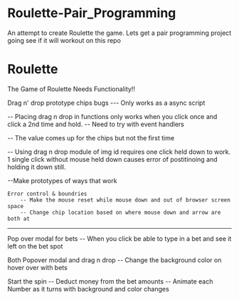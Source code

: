 # Roulette-Pair_Programming


An attempt to create Roulette the game. Lets get a pair programming project going see if it will workout on this repo

# Roulette
The Game of Roulette
Needs Functionality!!

Drag n' drop prototype chips bugs
--- Only works as a async script

-- Placing drag n drop in functions only works when you click once and click a 2nd time and hold. 
    -- Need to try with event handlers

-- The value comes up for the chips but not the first time

-- Using drag n drop module  of img id requires one click held down to work. 1 single click without mouse held down causes error of postitinoing and holding it down still. 

--Make prototypes of ways that work
           
        
    Error control & boundries
        -- Make the mouse reset while mouse down and out of browser screen space
        -- Change chip location based on where mouse down and arrow are both at

----------------------------------------------------
Pop over modal for bets
    -- When you click be able to type in a bet and see it left on the bet spot
        
Both Popover modal and drag n drop
    -- Change the background color on hover over with bets

Start the spin
    -- Deduct money from the bet amounts
        -- Animate each Number as it turns with background and color changes


